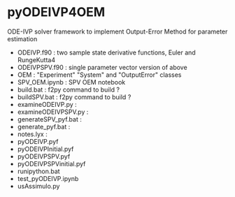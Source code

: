 # pyODEIVP4OEM
ODE-IVP solver framework to implement Output-Error Method for parameter estimation

* ODEIVP.f90          :   two sample state derivative functions, Euler and RungeKutta4
* ODEIVPSPV.f90       :   single parameter vector version of above
* OEM                 :   "Experiment" "System" and "OutputError" classes
* SPV_OEM.ipynb       :   SPV OEM notebook
* build.bat           :   f2py command to build ?
* buildSPV.bat        :   f2py command to build ?
* examineODEIVP.py    :    
* examineODEIVPSPV.py :
* generateSPV_pyf.bat :
* generate_pyf.bat    :
* notes.lyx           :
* pyODEIVP.pyf
* pyODEIVPInitial.pyf
* pyODEIVPSPV.pyf
* pyODEIVPSPVinitial.pyf
* runipython.bat
* test_pyODEIVP.ipynb
* usAssimulo.py
